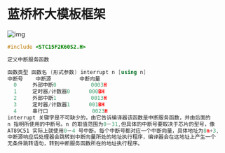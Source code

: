 # 蓝桥杯大模板框架
![img](https://img2023.cnblogs.com/blog/3583913/202502/3583913-20250218233323783-2046908615.png)

```cpp
#include <STC15F2K60S2.H>

定义中断服务函数

函数类型 函数名 (形式参数) interrupt n [using n]
中断号    中断源         中断向量
  0     外部中断0           0003H
  1     定时器/计数器0      000BH
  2     外部中断1           0013H
  3     定时器/计数器1      001BH
  4     串行口              0023H
interrupt 关键字是不可缺少的，由它告诉编译器该函数是中断服务函数，并由后面的
n 指明所使用的中断号。n 的取值范围为0－31,但具体的中断号要取决于芯片的型号，像
AT89C51 实际上就使用0－4 号中断。每个中断号都对应一个中断向量，具体地址为8n+3,
中断源响应后处理器会跳转到中断向量所处的地址执行程序，编译器会在这地址上产生一个
无条件跳转语句，转到中断服务函数所在的地址执行程序。
```